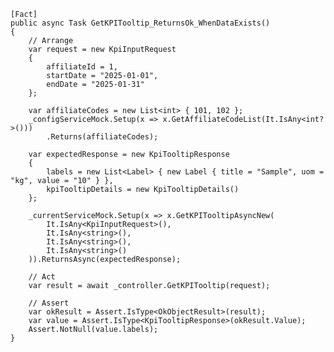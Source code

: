     [Fact]
    public async Task GetKPITooltip_ReturnsOk_WhenDataExists()
    {
        // Arrange
        var request = new KpiInputRequest
        {
            affiliateId = 1,
            startDate = "2025-01-01",
            endDate = "2025-01-31"
        };

        var affiliateCodes = new List<int> { 101, 102 };
        _configServiceMock.Setup(x => x.GetAffiliateCodeList(It.IsAny<int?>()))
            .Returns(affiliateCodes);

        var expectedResponse = new KpiTooltipResponse
        {
            labels = new List<Label> { new Label { title = "Sample", uom = "kg", value = "10" } },
            kpiTooltipDetails = new KpiTooltipDetails()
        };

        _currentServiceMock.Setup(x => x.GetKPITooltipAsyncNew(
            It.IsAny<KpiInputRequest>(),
            It.IsAny<string>(),
            It.IsAny<string>(),
            It.IsAny<string>()
        )).ReturnsAsync(expectedResponse);

        // Act
        var result = await _controller.GetKPITooltip(request);

        // Assert
        var okResult = Assert.IsType<OkObjectResult>(result);
        var value = Assert.IsType<KpiTooltipResponse>(okResult.Value);
        Assert.NotNull(value.labels);
    }
